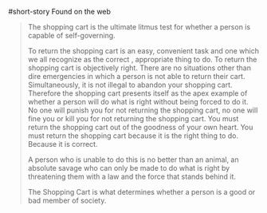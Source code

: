 #short-story 
Found on the web

> The shopping cart is the ultimate litmus test for whether a person is capable of self-governing.
>
> To return the shopping cart is an easy, convenient task and one which we all recognize as the correct , appropriate thing to do. To return the shopping cart is objectively right. There are no situations other than dire emergencies in which a person is not able to return their cart. Simultaneously, it is not illegal to abandon your shopping cart. Therefore the shopping cart presents itself as the apex example of whether a person will do what is right without being forced to do it. No one will punish you for not returning the shopping cart, no one will fine you or kill you for not returning the shopping cart. You must return the shopping cart out of the goodness of your own heart. You must return the shopping cart because it is the right thing to do. Because it is correct.
>
> A person who is unable to do this is no better than an animal, an absolute savage who can only be made to do what is right by threatening them with a law and the force that stands behind it.
>
> The Shopping Cart is what determines whether a person is a good or bad member of society.